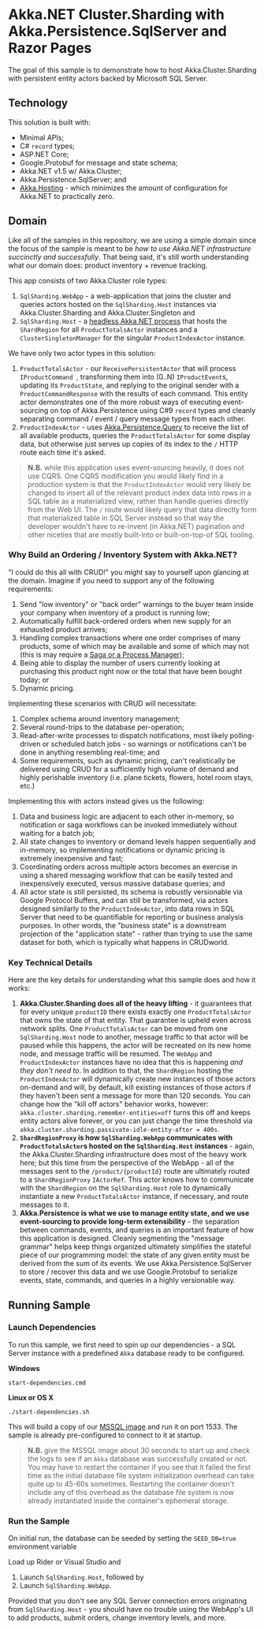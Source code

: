 # Akka.NET Cluster.Sharding with Akka.Persistence.SqlServer and Razor Pages

The goal of this sample is to demonstrate how to host Akka.Cluster.Sharding with persistent entity actors backed by Microsoft SQL Server.

## Technology

This solution is built with:

- Minimal APIs;
- C# `record` types;
- ASP.NET Core;
- Google.Protobuf for message and state schema;
- Akka.NET v1.5 w/ Akka.Cluster;
- Akka.Persistence.SqlServer; and
- [Akka.Hosting](https://github.com/akkadotnet/Akka.Hosting) - which minimizes the amount of configuration for Akka.NET to practically zero.


## Domain

Like all of the samples in this repository, we are using a simple domain since the focus of the sample is meant to be _how to use Akka.NET infrastructure succinctly and successfully_. That being said, it's still worth understanding what our domain does: product inventory + revenue tracking.

This app consists of two Akka.Cluster role types:

1. `SqlSharding.WebApp` - a web-application that joins the cluster and queries actors hosted on the `SqlSharding.Host` instances via Akka.Cluster.Sharding and Akka.Cluster.Singleton  and
2. `SqlSharding.Host` - a [headless Akka.NET process](https://petabridge.com/blog/akkadotnet-ihostedservice/) that hosts the `ShardRegion` for all `ProductTotalsActor` instances and a `ClusterSingletonManager` for the singular `ProductIndexActor` instance.

We have only two actor types in this solution:

1. `ProductTotalsActor` - our `ReceivePersistentActor` that will process `IProductCommand `, transforming them into (0..N) `IProductEvent`s, updating its `ProductState`, and replying to the original sender with a `ProductCommandResponse` with the results of each command. This entity actor demonstrates one of the more robust ways of executing event-sourcing on top of Akka.Persistence using C#9 `record` types and cleanly separating command / event / query message types from each other.
2. `ProductIndexActor` - uses [Akka.Persistence.Query](https://getakka.net/articles/persistence/persistence-query.html) to receive the list of all available products, queries the `ProductTotalsActor` for some display data, but otherwise just serves up copies of its index to the `/` HTTP route each time it's asked.

> **N.B.** while this application uses event-sourcing heavily, it does not use CQRS. One CQRS modification you would likely find in a production system is that the `ProductIndexActor` would very likely be changed to insert all of the relevant product index data into rows in a SQL table as a materialized view, rather than handle queries directly from the Web UI.
> The `/` route would likely query that data directly form that materialized table in SQL Server instead so that way the developer wouldn't have to re-invent (in Akka.NET) pagination and other niceties that are mostly built-into or built-on-top-of SQL tooling. 

### Why Build an Ordering / Inventory System with Akka.NET?

"I could do this all with CRUD!" you might say to yourself upon glancing at the domain. Imagine if you need to support any of the following requirements:

1. Send "low inventory" or "back order" warnings to the buyer team inside your company when inventory of a product is running low;
2. Automatically fulfill back-ordered orders when new supply for an exhausted product arrives;
3. Handling complex transactions where one order comprises of many products, some of which may be available and some of which may not (this is may require a [Saga or a Process Manager](https://petabridge.com/blog/akkadotnet-clusters-sagas/));
4. Being able to display the number of users currently looking at purchasing this product right now or the total that have been bought today; or
5. Dynamic pricing.

Implementing these scenarios with CRUD will necessitate:

1. Complex schema around inventory management;
2. Several round-trips to the database per-operation;
3. Read-after-write processes to dispatch notifications, most likely polling-driven or scheduled batch jobs - so warnings or notifications can't be done in anything resembling real-time; and
4. Some requirements, such as dynamic pricing, can't realistically be delivered using CRUD for a sufficiently high volume of demand and highly perishable inventory (i.e. plane tickets, flowers, hotel room stays, etc.)

Implementing this with actors instead gives us the following:

1. Data and business logic are adjacent to each other in-memory, so notification or saga workflows can be invoked immediately without waiting for a batch job;
2. All state changes to inventory or demand levels happen sequentially and in-memory, so implementing notifications or dynamic pricing is extremely inexpensive and fast;
3. Coordinating orders across multiple actors becomes an exercise in using a shared messaging workflow that can be easily tested and inexpensively executed, versus massive database queries; and
4. All actor state is still persisted, its schema is robustly versionable via Google Protocol Buffers, and can still be transformed, via actors designed similarly to the `ProductIndexActor`, into data rows in SQL Server that need to be quantifiable for reporting or business analysis purposes. In other words, the "business state" is a downstream projection of the "application state" - rather than trying to use the same dataset for both, which is typically what happens in CRUDworld.

### Key Technical Details

Here are the key details for understanding what this sample does and how it works:

1. **Akka.Cluster.Sharding does all of the heavy lifting** - it guarantees that for every unique `productID` there exists exactly one `ProductTotalsActor` that owns the state of that entity. That guarantee is upheld even across network splits. One `ProductTotalsActor` can be moved from one `SqlSharding.Host` node to another, message traffic to that actor will be paused while this happens, the actor will be recreated on its new home node, and message traffic will be resumed. The `WebApp` and `ProductIndexActor` instances have no idea that this is happening *and they don't need to*. In addition to that, the `ShardRegion` hosting the `ProductIndexActor` will dynamically create new instances of those actors on-demand and will, by default, kill existing instances of those actors if they haven't been sent a message for more than 120 seconds. You can change how the "kill off actors" behavior works, however: `akka.cluster.sharding.remember-entities=off` turns this off and keeps entity actors alive forever, or you can just change the time threshold via `akka.cluster.sharding.passivate-idle-entity-after = 400s`.
2. **`ShardRegionProxy` is how `SqlSharding.WebApp` communicates with `ProductTotalsActor`s hosted on the `SqlSharding.Host` instances** - again, the Akka.Cluster.Sharding infrastructure does most of the heavy work here; but this time from the perspective of the WebApp - all of the messages sent to the `/product/{productId}` route are ultimately routed to a `ShardRegionProxy` `IActorRef`. This actor knows how to communicate with the `ShardRegion` on the `SqlSharding.Host` role to dynamically instantiate a new `ProductTotalsActor` instance, if necessary, and route messages to it.
3. **Akka.Persistence is what we use to manage entity state, and we use event-sourcing to provide long-term extensibility** - the separation between commands, events, and queries is an important feature of how this application is designed. Cleanly segmenting the "message grammar" helps keep things organized ultimately simplifies the stateful piece of our programming model: the state of any given entity must be derived from the sum of its events. We use Akka.Persistence.SqlServer to store / recover this data and we use Google.Protobuf to serialize events, state, commands, and queries in a highly versionable way.

## Running Sample

### Launch Dependencies

To run this sample, we first need to spin up our dependencies - a SQL Server instance with a predefined `Akka` database ready to be configured.

**Windows**

```shell
start-dependencies.cmd
```

**Linux or OS X**

```shell
./start-dependencies.sh
```

This will build a copy of our [MSSQL image](https://github.com/petabridge/akkadotnet-code-samples/tree/master/infrastructure/mssql) and run it on port 1533. The sample is already pre-configured to connect to it at startup.

> **N.B.** give the MSSQL image about 30 seconds to start up and check the logs to see if an `Akka` database was successfully created or not. You may have to restart the container if you see that it failed the first time as the initial database file system initialization overhead can take quite up to 45-60s sometimes. Restarting the container doesn't include any of this overhead as the database file system is now already instantiated inside the container's ephemeral storage.

### Run the Sample

On initial run, the database can be seeded by setting the `SEED_DB=true` environment variable

Load up Rider or Visual Studio and


1. Launch `SqlSharding.Host`, followed by
2. Launch `SqlSharding.WebApp`.

Provided that you don't see any SQL Server connection errors originating from `SqlSharding.Host` - you should have no trouble using the WebApp's UI to add products, submit orders, change inventory levels, and more.

